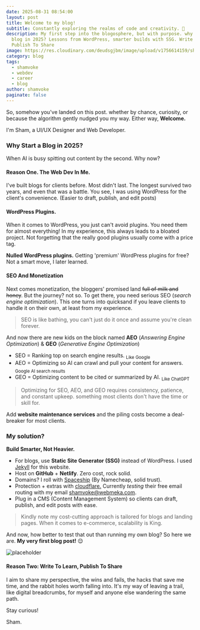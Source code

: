 ```yaml
---
date: 2025-08-31 08:54:00
layout: post
title: Welcome to my blog!
subtitle: Constantly exploring the realms of code and creativity. 🚀
description: My first step into the blogosphere, but with purpose. why start a
  blog in 2025? Lessons from WordPress, smarter builds with SSG. Write To Learn,
  Publish To Share
image: https://res.cloudinary.com/deudsgjbm/image/upload/v1756614159/shamvoke-bg_dcgdyh.jpg
category: blog
tags:
  - shamvoke
  - webdev
  - career
  - blog
author: shamvoke
paginate: false
---
```

So, somehow you've landed on this post. whether by chance, curiosity, or because the algorithm gently nudged you my way. Either way, **Welcome.**

I'm Sham, a UI/UX Designer and Web Developer.

### Why Start a Blog in 2025?
When AI is busy spitting out content by the second. Why now?
#### Reason One. The Web Dev In Me.
I've built blogs for clients before. Most didn't last. The longest survived two years, and even that was a battle.
You see, I was using WordPress for the client's convenience.  (Easier to draft, publish, and edit posts)

#### WordPress Plugins.
When it comes to WordPress, you just can't avoid plugins. You need them for almost everything! In my experience, this always leads to a bloated project. Not forgetting that the really good plugins usually come with a price tag.

**Nulled WordPress plugins.**
Getting 'premium' WordPress plugins for free? Not a smart move, I later learned.

#### SEO And Monetization
Next comes monetization, the bloggers' promised land <del>full of milk and honey</del>. But the journey? not so. To get there, you need serious SEO (_search engine optimization_). This one turns into quicksand if you leave clients to handle it on their own, at least from my experience. 

> SEO is like bathing, you can't just do it once and assume you're clean forever.

And now there are new kids on the block named **AEO** (_Answering Engine Optimization_)  & **GEO** (_Generative Engine Optimization_)

- SEO = Ranking top on search engine results. <sub>Like Google</sub>
- AEO = Optimizing so AI can crawl and pull your content for answers. <sub>Google AI search results</sub>
- GEO = Optimizing content to be cited or summarized by AI. <sub>Like ChatGPT</sub>

> Optimizing for SEO, AEO, and GEO requires consistency, patience, and constant upkeep. something most clients don't have the time or skill for.

Add **website maintenance services** and the piling costs become a deal-breaker for most clients.

### My solution?
**Build Smarter, Not Heavier.**
- For blogs, use **Static Site Generator (SSG)** instead of WordPress. I used [Jekyll](https://jekyllrb.com/) for this website.
- Host on **GitHub** + **Netlify**. Zero cost, rock solid.
- Domains? I roll with [Spaceship](https://www.spaceship.com) (By Namecheap, solid trust).
- Protection + extras with [cloudflare.](https://www.cloudflare.com/) Currently _testing_ their free email routing with my email shamvoke@webmeka.com.
- Plug in a CMS (Content Management System) so clients can draft, publish, and edit posts with ease.

> Kindly note my cost-cutting approach is tailored for blogs and landing pages. When it comes to e-commerce, scalability is King.

And now, how better to test that out than running my own blog? So here we are. **My very first blog post!** 😌

![placeholder](https://res.cloudinary.com/deudsgjbm/image/upload/v1756614081/shamart_poql3q.webp "Large example image") 
#### Reason Two: **Write To Learn, Publish To Share**
I aim to share my perspective, the wins and fails, the hacks that save me time, and the rabbit holes worth falling into. It's my way of leaving a trail, like digital breadcrumbs, for myself and anyone else wandering the same path. 

Stay curious!
  
Sham.
